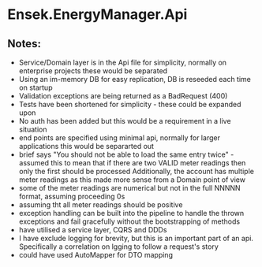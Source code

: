 # Ensek.EnergyManager.Api

## Notes:
- Service/Domain layer is in the Api file for simplicity, normally on enterprise projects these would be separated
- Using an im-memory DB for easy replication, DB is reseeded each time on startup
- Validation exceptions are being returned as a BadRequest (400)
- Tests have been shortened for simplicity - these could be expanded upon
- No auth has been added but this would be a requirement in a live situation
- end points are specified using minimal api, normally for larger applications this would be separarted out
- brief says "You should not be able to load the same entry twice" - assumed this to mean that if there are two VALID meter readings then only the first should be processed
	Additionally, the account has multiple meter readings as this made more sense from a Domain point of view
- some of the meter readings are numerical but not in the full NNNNN format, assuming proceeding 0s
- assuming tht all meter readings should be positive
- exception handling can be built into the pipeline to handle the thrown exceptions and fail gracefully without the bootstrapping of methods
- have utilised a service layer, CQRS and DDDs
- I have exclude logging for brevity, but this is an important part of an api.  Specifically a correlation on lgging to follow a request's story
- could have used AutoMapper for DTO mapping
